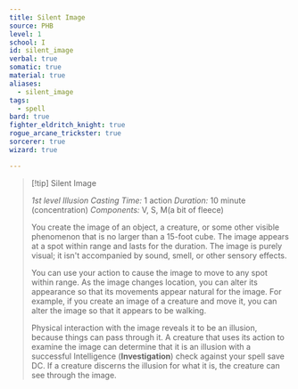 ```yaml
---
title: Silent Image
source: PHB
level: 1
school: I
id: silent_image
verbal: true
somatic: true
material: true
aliases:
  - silent_image
tags:
  - spell
bard: true
fighter_eldritch_knight: true
rogue_arcane_trickster: true
sorcerer: true
wizard: true

---
```

>[!tip] Silent Image
>
> *1st level Illusion*
> *Casting Time:* 1 action
> *Duration:* 10 minute (concentration)
> *Components:* V, S, M(a bit of fleece)
>
>You create the image of an object, a creature, or some other visible phenomenon that is no larger than a 15-foot cube. The image appears at a spot within range and lasts for the duration. The image is purely visual; it isn't accompanied by sound, smell, or other sensory effects.
>
>You can use your action to cause the image to move to any spot within range. As the image changes location, you can alter its appearance so that its movements appear natural for the image. For example, if you create an image of a creature and move it, you can alter the image so that it appears to be walking.
>
>Physical interaction with the image reveals it to be an illusion, because things can pass through it. A creature that uses its action to examine the image can determine that it is an illusion with a successful Intelligence (**Investigation**) check against your spell save DC. If a creature discerns the illusion for what it is, the creature can see through the image.
>

